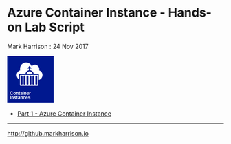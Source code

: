 # Azure Container Instance - Hands-on Lab Script

Mark Harrison : 24 Nov 2017

![](Images/ACI.png)

- [Part 1 - Azure Container Instance](aci.md)

---
<http://github.markharrison.io>